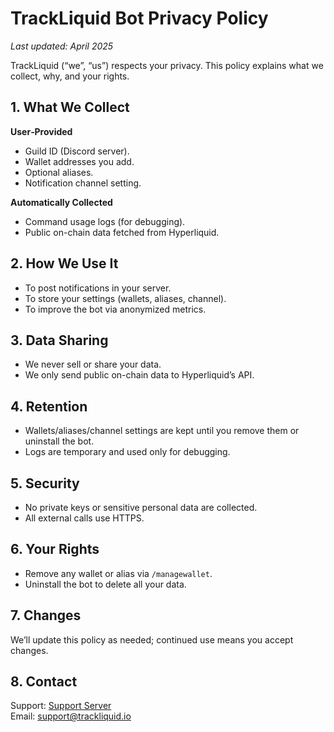 # TrackLiquid Bot Privacy Policy

_Last updated: April 2025_

TrackLiquid (“we”, “us”) respects your privacy. This policy explains what we collect, why, and your rights.

## 1. What We Collect
**User‐Provided**  
- Guild ID (Discord server).  
- Wallet addresses you add.  
- Optional aliases.  
- Notification channel setting.

**Automatically Collected**  
- Command usage logs (for debugging).  
- Public on-chain data fetched from Hyperliquid.

## 2. How We Use It
- To post notifications in your server.  
- To store your settings (wallets, aliases, channel).  
- To improve the bot via anonymized metrics.

## 3. Data Sharing
- We never sell or share your data.  
- We only send public on-chain data to Hyperliquid’s API.

## 4. Retention
- Wallets/aliases/channel settings are kept until you remove them or uninstall the bot.  
- Logs are temporary and used only for debugging.

## 5. Security
- No private keys or sensitive personal data are collected.  
- All external calls use HTTPS.

## 6. Your Rights
- Remove any wallet or alias via `/managewallet`.  
- Uninstall the bot to delete all your data.

## 7. Changes
We’ll update this policy as needed; continued use means you accept changes.

## 8. Contact
Support: [Support Server](https://discord.gg/ZwUmxk2Y3B)  
Email: support@trackliquid.io
